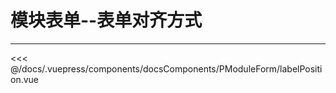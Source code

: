 # 模块表单--表单对齐方式

---

<common-code-format isShowModule>
  <docsComponents-PModuleForm-labelPosition slot="source"></docsComponents-PModuleForm-labelPosition>
 <<< @/docs/.vuepress/components/docsComponents/PModuleForm/labelPosition.vue
</common-code-format>

